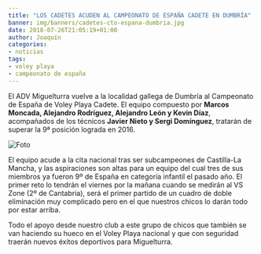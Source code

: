 ```yaml
---
title: "LOS CADETES ACUDEN AL CAMPEONATO DE ESPAÑA CADETE EN DUMBRÍA"
banner: img/banners/cadetes-cto-espana-dumbria.jpg
date: 2018-07-26T21:05:19+01:00
author: Joaquín
categories:
- noticias
tags:
- voley playa
- campeonato de españa
---
```


El ADV Miguelturra vuelve a la localidad gallega de Dumbría al
Campeonato de España de Voley Playa Cadete. El equipo compuesto por
**Marcos Moncada, Alejandro Rodríguez, Alejandro León y Kevin Díaz**,
acompañados de los técnicos **Javier Nieto y Sergi Domínguez**, tratarán
de superar la 9ª posición lograda en 2016.

![Foto](../../../../../img/banners/cadetes-cto-espana-dumbria.jpg)

El equipo acude a la cita nacional tras ser subcampeones de
Castilla-La Mancha, y las aspiraciones son altas para un equipo del
cual tres de sus miembros ya fueron 9º de España en categoría infantil
el pasado año. El primer reto lo tendrán el viernes por la mañana
cuando se medirán al VS Zone (2º de Cantabria), será el primer partido
de un cuadro de doble eliminación muy complicado pero en el que
nuestros chicos lo darán todo por estar arriba.

Todo el apoyo desde nuestro club a este grupo de chicos que también se
van haciendo su hueco en el Voley Playa nacional y que con seguridad
traerán nuevos éxitos deportivos para Miguelturra.
